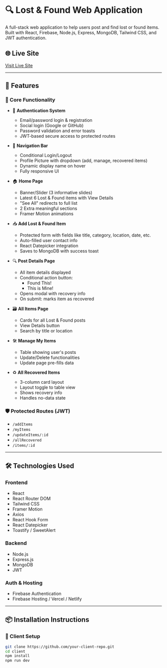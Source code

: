 # 🔍 Lost & Found Web Application

A full-stack web application to help users post and find lost or found items. Built with React, Firebase, Node.js, Express, MongoDB, Tailwind CSS, and JWT authentication.

## 🌐 Live Site

[Visit Live Site](https://assingment-4494e.web.app/)

---

## 📌 Features

### 🔧 Core Functionality

- 🔐 **Authentication System**
  - Email/password login & registration
  - Social login (Google or GitHub)
  - Password validation and error toasts
  - JWT-based secure access to protected routes

- 🧭 **Navigation Bar**
  - Conditional Login/Logout
  - Profile Picture with dropdown (add, manage, recovered items)
  - Dynamic display name on hover
  - Fully responsive UI

- 🏠 **Home Page**
  - Banner/Slider (3 informative slides)
  - Latest 6 Lost & Found items with View Details
  - "See All" redirects to full list
  - 2 Extra meaningful sections
  - Framer Motion animations

- 📥 **Add Lost & Found Item** 
  - Protected form with fields like title, category, location, date, etc.
  - Auto-filled user contact info
  - React Datepicker integration
  - Saves to MongoDB with success toast

- 🔍 **Post Details Page** 
  - All item details displayed
  - Conditional action button:
    - Found This!
    - This is Mine!
  - Opens modal with recovery info
  - On submit: marks item as recovered

- 🗃️ **All Items Page** 
  - Cards for all Lost & Found posts
  - View Details button
  - Search by title or location

- 🛠️ **Manage My Items** 
  - Table showing user's posts
  - Update/Delete functionalities
  - Update page pre-fills data

- ♻️ **All Recovered Items** 
  - 3-column card layout
  - Layout toggle to table view
  - Shows recovery info
  - Handles no-data state

### 🛡️ Protected Routes (JWT)

- `/addItems`
- `/myItems`
- `/updateItems/:id`
- `/allRecovered`
- `/items/:id`

---

## 🛠️ Technologies Used

### Frontend
- React
- React Router DOM
- Tailwind CSS
- Framer Motion
- Axios
- React Hook Form
- React Datepicker
- Toastify / SweetAlert

### Backend
- Node.js
- Express.js
- MongoDB
- JWT

### Auth & Hosting
- Firebase Authentication
- Firebase Hosting / Vercel / Netlify

---

## 📦 Installation Instructions

### 🔻 Client Setup

```bash
git clone https://github.com/your-client-repo.git
cd client
npm install
npm run dev
